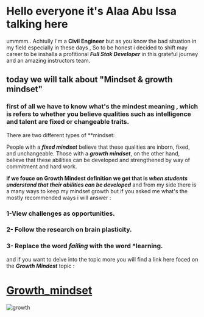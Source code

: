 # Hello everyone it's Alaa Abu Issa talking here

ummmm.. Achtully I'm a **Civil Engineer** but as you know the bad situation in my field especially in these days ,
So to be honest i decided to shift may career to be inshalla a profitional ***Full Stak Developer*** in this grateful journey and an amazing instructors team.


## today we will talk about "Mindset & growth mindset" 
### first of all we have to know what's the mindest meaning , which is refers to whether you believe qualities such as intelligence and talent are fixed or changeable traits.
There are two different types of **mindset:

People with a ***fixed mindset*** believe that these qualities are inborn, fixed, and unchangeable.
Those with a ***growth mindset***, on the other hand, believe that these abilities can be developed and strengthened by way of commitment and hard work.

**if we fouce on Growth Mindest definition we get that is _when students understand that their abilities can be developed_**
and from my side there is a many ways to keep my mindset growth but if you asked me what's the mostly recommended ways i will answer :
### 1-View challenges as opportunities.
### 2- Follow the research on brain plasticity.
### 3- Replace the word *failing* with the word *learning.

and if you want to delve into the topic more you will find a link here foced on the ***Growth Mindest*** topic :
# [Growth_mindset](https://www.renaissance.com/edwords/growth-mindset/)

![growth](https://sourcesofinsight.com/wp-content/uploads/2016/02/image-4.png)